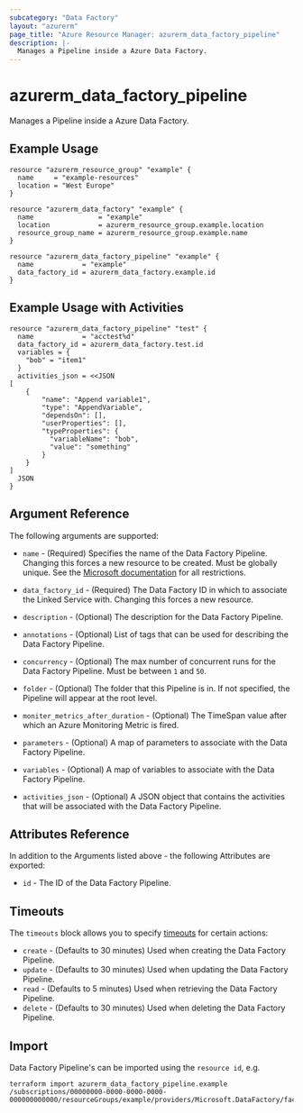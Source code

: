 ```yaml
---
subcategory: "Data Factory"
layout: "azurerm"
page_title: "Azure Resource Manager: azurerm_data_factory_pipeline"
description: |-
  Manages a Pipeline inside a Azure Data Factory.
---
```


# azurerm_data_factory_pipeline

Manages a Pipeline inside a Azure Data Factory.

## Example Usage

```hcl
resource "azurerm_resource_group" "example" {
  name     = "example-resources"
  location = "West Europe"
}

resource "azurerm_data_factory" "example" {
  name                = "example"
  location            = azurerm_resource_group.example.location
  resource_group_name = azurerm_resource_group.example.name
}

resource "azurerm_data_factory_pipeline" "example" {
  name            = "example"
  data_factory_id = azurerm_data_factory.example.id
}
```

## Example Usage with Activities

```hcl
resource "azurerm_data_factory_pipeline" "test" {
  name            = "acctest%d"
  data_factory_id = azurerm_data_factory.test.id
  variables = {
    "bob" = "item1"
  }
  activities_json = <<JSON
[
    {
        "name": "Append variable1",
        "type": "AppendVariable",
        "dependsOn": [],
        "userProperties": [],
        "typeProperties": {
          "variableName": "bob",
          "value": "something"
        }
    }
]
  JSON
}
```

## Argument Reference

The following arguments are supported:

* `name` - (Required) Specifies the name of the Data Factory Pipeline. Changing this forces a new resource to be created. Must be globally unique. See the [Microsoft documentation](https://docs.microsoft.com/azure/data-factory/naming-rules) for all restrictions.

* `data_factory_id` - (Required) The Data Factory ID in which to associate the Linked Service with. Changing this forces a new resource.

* `description` - (Optional) The description for the Data Factory Pipeline.

* `annotations` - (Optional) List of tags that can be used for describing the Data Factory Pipeline.

* `concurrency` - (Optional) The max number of concurrent runs for the Data Factory Pipeline. Must be between `1` and `50`.

* `folder` - (Optional) The folder that this Pipeline is in. If not specified, the Pipeline will appear at the root level.

* `moniter_metrics_after_duration` - (Optional) The TimeSpan value after which an Azure Monitoring Metric is fired.

* `parameters` - (Optional) A map of parameters to associate with the Data Factory Pipeline.

* `variables` - (Optional) A map of variables to associate with the Data Factory Pipeline.

* `activities_json` - (Optional) A JSON object that contains the activities that will be associated with the Data Factory Pipeline.

## Attributes Reference

In addition to the Arguments listed above - the following Attributes are exported:

* `id` - The ID of the Data Factory Pipeline.

## Timeouts

The `timeouts` block allows you to specify [timeouts](https://www.terraform.io/language/resources/syntax#operation-timeouts) for certain actions:

* `create` - (Defaults to 30 minutes) Used when creating the Data Factory Pipeline.
* `update` - (Defaults to 30 minutes) Used when updating the Data Factory Pipeline.
* `read` - (Defaults to 5 minutes) Used when retrieving the Data Factory Pipeline.
* `delete` - (Defaults to 30 minutes) Used when deleting the Data Factory Pipeline.

## Import

Data Factory Pipeline's can be imported using the `resource id`, e.g.

```shell
terraform import azurerm_data_factory_pipeline.example /subscriptions/00000000-0000-0000-0000-000000000000/resourceGroups/example/providers/Microsoft.DataFactory/factories/example/pipelines/example
```
